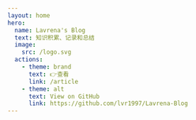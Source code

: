 ```yaml
---
layout: home
hero:
  name: Lavrena's Blog
  text: 知识积累、记录和总结
  image:
    src: /logo.svg
  actions:
    - theme: brand
      text: 👉查看
      link: /article
    - theme: alt
      text: View on GitHub
      link: https://github.com/lvr1997/Lavrena-Blog
---
```


<HomeUnderline />